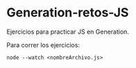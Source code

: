 # Generation-retos-JS

 Ejercicios para practicar JS en Generation.

Para correr los ejercicios:

`node --watch <nombreArchivo.js>`
